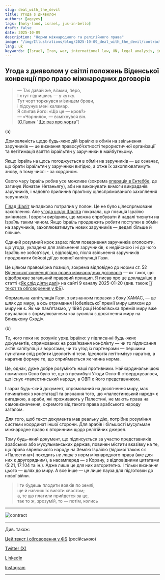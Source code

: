 ```yaml
---
slug: deal_with_the_devil
title: Угода з дияволом
authors: [ageyev]
tags: [holy-land, israel, jus-in-bello]
draft: false
date: 2025-10-09
description: "Норми міжнародного та релігійного права"
image: "/img/Illustrations/blog/2025-10-09_deal_with_the_devil/contract_with_the_devil_ChatGPT01.png" 
lang: uk
keywords: [Israel, Iran, war, international law, UN, legal analysis, jus in bello]
---
```


## Угода з дияволом у світлі положень Віденської конвенції про право міжнародних договорів

> — Так давай же, візьми, перо, <br/>
> І отут підпишись — у кутку. <br/>
> Тут чорт торкнувся мізинцем брови, <br/>
> і підсунув мені каламар. <br/>
> Я спитав його: «Що це — кров?» <br/>
> — «Чорнило», — всміхнувся він. <br/>
> ([О.Галич](https://uk.wikipedia.org/wiki/%D0%93%D0%B0%D0%BB%D0%B8%D1%87_%D0%9E%D0%BB%D0%B5%D0%BA%D1%81%D0%B0%D0%BD%D0%B4%D1%80_%D0%90%D1%80%D0%BA%D0%B0%D0%B4%D1%96%D0%B9%D0%BE%D0%B2%D0%B8%D1%87) "[Ще раз про чорта](https://www.youtube.com/watch?v=KYpqABS0xww)") 

(a)

Домовленість щодо будь-яких дій Ізраїлю в обмін на звільнення заручників — це визнання правосуб’єктності терористичної організації та легітимація взяття ізраїльтян у заручники в майбутньому.

Якщо Ізраїль на щось погоджується в обмін на заручників — це означає, що брати ізраїльтян у заручники вигідно, а отже їх захоплюватимуть знову, в тому числі - за кордоном. <!-- truncate -->

Свого часу Ізраїль робив усе можливе (зокрема [операція в Ентеббе](https://en.wikipedia.org/wiki/Entebbe_raid), де загинув Йонатан Нетаньягу), аби не виконувати вимоги викрадачів заручників, і надовго припинив практику цілеспрямованого захоплення заручників.

[Гілад Шаліт](https://en.wikipedia.org/wiki/Gilad_Shalit) випадково потрапив у полон. Це не було цілеспрямоване захоплення. Але [угода щодо Шаліта](https://en.wikipedia.org/wiki/Gilad_Shalit_prisoner_exchange) показала, що позиція Ізраїлю змінилася. І вороги вирішили, що можна спробувати й надалі тиснути на Ізраїль таким чином. Якщо Ізраїль продовжить робити поступки в обмін на заручників, захоплюватимуть нових заручників — дедалі більше й більше.

Єдиний розумний крок зараз: після повернення заручників оголосити, що угода, укладена для звільнення заручників, є недійсною і ні до чого Ізраїль не зобов’язує, і, відповідно, після звільнення заручників продовжити бойові дії до повної капітуляції Гази.

Це цілком правомірна позиція, зокрема відповідно до норми ст. 52 [Віденської конвенції про право міжнародних договорів](https://en.wikipedia.org/wiki/Vienna_Convention_on_the_Law_of_Treaties) — як такої, що відображає загальний правовий принцип. Я писав про це докладніше в статті «[Як слід діяти далі](https://www.9tv.co.il/item/85108)» на сайті 9 каналу 2025-01-20 (див. також [її текст та обговорення у ФБ](https://www.facebook.com/viktor.ageyev/posts/pfbid02FPyGZb3kJuQVf64JXAoTEJhwkjzFQ7xf21jMKgZo93tfmDq8N4DXLhPVXCDfe5til)).

Формальна капітуляція Гази, з визнанням поразки з боку ХАМАС, — це шлях до миру, а ось отримання Нобелівської премії миру шляхом до миру не є. Як ми пам’ятаємо, у 1994 році Нобелівська премія миру вже вручалася з формулюванням «за зусилля з досягнення миру на Близькому Сході».

(b)

Те, чого поки не розуміє уряд Ізраїлю: у підписанні будь-яких документів, спрямованих на розв’язання конфлікту — чи то підписання актів капітуляції з ворогами, чи то угод із партнерами — першими пунктами слід робити ідеологічні тези. Ідеологія легітимізує наратив, а наратив формує те, що сприймається як чинна норма.

Це, однак, дуже добре розуміють наші противники. Найкардинальнішою помилкою Осло було те, що в преамбулі Угоди Осло-II стверджувалося, що існує «палестинський народ», а ОВП є його представником.

І зараз будь-який документ, спрямований на досягнення миру, має починатися з констатації та визнання того, що «палестинський народ» є вигадкою, а араби, які проживають у Палестині, не мають права на самовизначення, окремого від такого права арабського народу загалом.

Для того, щоб текст документа мав реальну дію, потрібне розуміння системи координат іншої сторони. Для арабів і більшості мусульман міжнародне право є вторинним щодо релігійних джерел.

Тому будь-який документ, що підписується за участю представників арабських або мусульманських держав, повинен містити вказівку на те, що право єврейського народу на Землю Ізраїлю (відомої також як «Палестина») походить *не лише* з норм міжнародного права (яке для них є другорядним), а насамперед — з Корану, з відповідними цитатами (5:21, 17:104 та ін.). Адже лише це для них авторитетно. І тільки визнання цього — шлях до миру. А все інше — це лише пауза для підготовки до нової війни.

> І ти будешь плодити вовків по землі, <br/>
> ще й навчиш їх виляти хвостом; <br/>
> а, те що платили прийдется за це, <br/>
> так то ж, зрозумій, то — потім, колись <br/>

---

![contract](/img/Illustrations/blog/2025-10-09_deal_with_the_devil/contract_with_the_devil_ChatGPT01.png)

---

Див. також:

[Цей текст і обговорення у ФБ](https://www.facebook.com/viktor.ageyev/posts/pfbid0xP5TKZwGPyYV824UgTYV4je1uzpN3zHkLJk4G9b6NYZorxoD9Eez7AbrqhyPQocjl) (російською) 


[Twitter (X)](https://international-law.info/blog/deal_with_the_devil/)

[LinkedIn](https://www.linkedin.com/feed/update/urn:li:activity:7382094149296136192/)

[Instagram](https://www.instagram.com/p/DPmIne1CD7G/) 

---
